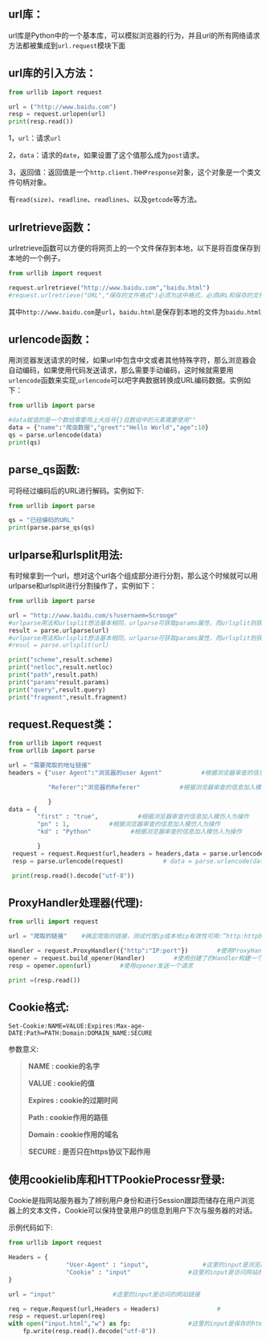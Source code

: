 ## **url库：**

url库是Python中的一个基本库，可以模拟浏览器的行为，并且url的所有网络请求方法都被集成到`url.request`模块下面

## url库的引入方法：

```py
from urllib import request

url = ("http://www.baidu.com")
resp = request.urlopen(url)
print(resp.read())
```

1，`url`：请求`url`

2，`data`：请求的`date`，如果设置了这个值那么成为`post`请求。

3，返回值：返回值是一个`http.client.THHPresponse`对象，这个对象是一个类文件句柄对象。

有`read(size)`、`readline`、`readlines`、以及`getcode`等方法。

## urlretrieve函数：

urlretrieve函数可以方便的将网页上的一个文件保存到本地，以下是将百度保存到本地的一个例子。

```py
from urllib import request

request.urlretrieve("http://www.baidu.com","baidu.html")
#request.urlretrieve("URL","保存的文件格式")必须为这中格式，必须URL和保存的文件格式必须要加上""
```

其中`http://www.baidu.com`是`url`，`baidu.html`是保存到本地的文件为`baidu.html`

## urlencode函数：

用浏览器发送请求的时候，如果url中包含中文或者其他特殊字符，那么浏览器会自动编码，如果使用代码发送请求，那么需要手动编码，这时候就需要用`urlencode`函数来实现,`urlencode`可以吧字典数据转换成URL编码数据。实例如下：

```py
from urllib import parse

#data赋值的是一个数组需要用上大括号{}且数组中的元素需要使用""
data = {"name":"爬虫数据","greet":"Hello World","age":10}
qs = parse.urlencode(data)
print(qs)
```

## parse\_qs函数:

可将经过编码后的URL进行解码。实例如下:

```py
from urllib import parse

qs = "已经编码的URL"
print(parse.parse_qs(qs)
```

## urlparse和urlsplit用法:

有时候拿到一个url，想对这个url各个组成部分进行分割，那么这个时候就可以用urlparse和urlsplit进行分割操作了，实例如下：

```py
from urllib import parse

url = "http://www.baidu.com/s?usernaem=Scrooge"
#urlparse用法和urlsplit想法基本相同，urlparse可获取params属性，而urlsplit则获取不到。
result = parse.urlparse(url)
#urlparse用法和urlsplit想法基本相同，urlparse可获取params属性，而urlsplit则获取不到。
#resul = parse.urlsplit(url)

print("scheme",result.scheme)
print("netloc",result.netloc)
print("path",result.path)
print("params"result.params)
print("query",result.query)
print("fragment",result.fragment)
```

## request.Request类：

```py
from urllib import request
from urllib import parse

url = "需要爬取的地址链接"
headers = {"user Agent":"浏览器的user Agent"           #根据浏览器审查的信息加入模仿人为操作

           "Referer":"浏览器的Referer"           #根据浏览器审查的信息加入模仿人为操作

           }
data = {
        "first" : "true",           #根据浏览器审查的信息加入模仿人为操作
        "pn" : 1,           #根据浏览器审查的信息加入模仿人为操作
        "kd" : "Python"           #根据浏览器审查的信息加入模仿人为操作

        }
 request = request.Request(url,headers = headers,data = parse.urlencode(data).encode("utf-8"),method = "POST")
 resp = parse.urlencode(request)           # data = parse.urlencode(data).encode("utf-8") 通过parse.urlencode将data数据转码成浏览器可识别状态并用encode("utf-8")将转码后的记过变成bytes字节。method = "POST"表示请求方式是post方式。

 print(resp.read().decode("utf-8"))
```

## **ProxyHandler处理器\(代理\):**

```py
from urlli import request

url = "爬取的链接"    #确定爬取的链接，测试代理ip或本地ip有效性可用:“http:httpbin.org/ip”

Handler = request.ProxyHandler({"http":"IP:port"})        #使用ProxyHandlerr传入代理构建一个Handler
opener = request.build_opener(Handler)        #使用创建了的Handler构建一个opener
resp = opener.open(url)        #使用opener发送一个请求

print =(resp.read())
```

## **Cookie格式:**

```
Set-Cookie:NAME=VALUE:Expires:Max-age-DATE:Path=PATH:Domain:DOMAIN_NAME:SECURE
```

参数意义:

> **NAME : cookie的名字**
>
> **VALUE : cookie的值**
>
> **Expires : cookie的过期时间**
>
> **Path : cookie作用的路径**
>
> **Domain : cookie作用的域名**
>
> **SECURE : 是否只在https协议下起作用**

## 使用cookielib库和HTTPookieProcessr登录:

Cookie是指网站服务器为了辨别用户身份和进行Session跟踪而储存在用户浏览器上的文本文件，Cookie可以保持登录用户的信息到用户下次与服务器的对话。

示例代码如下:

```py
from urllib import request

Headers = {
                "User-Agent" : "input",               #这里的input是浏览器登录网站的User-Agent
                "Cookie" : "input"                #这里的input是访问网站的Cookie
}

url = "input"                #这里的input是访问的网站链接

req = reque.Request(url,Headers = Headers)                #
resp = request.urlopen(req)
with open("input.html","w") as fp:                #这里的input是保存的html文件的名字
    fp.write(resp.read().decode("utf-8"))            
```



